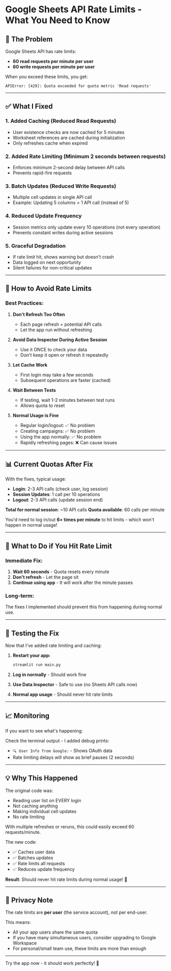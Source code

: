 # Google Sheets API Rate Limits - What You Need to Know

## 🚨 The Problem

Google Sheets API has rate limits:
- **60 read requests per minute per user**
- **60 write requests per minute per user**

When you exceed these limits, you get:
```
APIError: [429]: Quota exceeded for quota metric 'Read requests'
```

---

## ✅ What I Fixed

### 1. **Added Caching** (Reduced Read Requests)
- User existence checks are now cached for 5 minutes
- Worksheet references are cached during initialization
- Only refreshes cache when expired

### 2. **Added Rate Limiting** (Minimum 2 seconds between requests)
- Enforces minimum 2-second delay between API calls
- Prevents rapid-fire requests

### 3. **Batch Updates** (Reduced Write Requests)
- Multiple cell updates in single API call
- Example: Updating 5 columns = 1 API call (instead of 5)

### 4. **Reduced Update Frequency**
- Session metrics only update every 10 operations (not every operation)
- Prevents constant writes during active sessions

### 5. **Graceful Degradation**
- If rate limit hit, shows warning but doesn't crash
- Data logged on next opportunity
- Silent failures for non-critical updates

---

## 🎯 How to Avoid Rate Limits

### Best Practices:

1. **Don't Refresh Too Often**
   - Each page refresh = potential API calls
   - Let the app run without refreshing

2. **Avoid Data Inspector During Active Session**
   - Use it ONCE to check your data
   - Don't keep it open or refresh it repeatedly

3. **Let Cache Work**
   - First login may take a few seconds
   - Subsequent operations are faster (cached)

4. **Wait Between Tests**
   - If testing, wait 1-2 minutes between test runs
   - Allows quota to reset

5. **Normal Usage is Fine**
   - Regular login/logout: ✅ No problem
   - Creating campaigns: ✅ No problem
   - Using the app normally: ✅ No problem
   - Rapidly refreshing pages: ❌ Can cause issues

---

## 📊 Current Quotas After Fix

With the fixes, typical usage:
- **Login**: 2-3 API calls (check user, log session)
- **Session Updates**: 1 call per 10 operations
- **Logout**: 2-3 API calls (update session end)

**Total for normal session**: ~10 API calls
**Quota available**: 60 calls per minute

You'd need to log in/out **6+ times per minute** to hit limits - which won't happen in normal usage!

---

## 🔧 What to Do if You Hit Rate Limit

### Immediate Fix:
1. **Wait 60 seconds** - Quota resets every minute
2. **Don't refresh** - Let the page sit
3. **Continue using app** - It will work after the minute passes

### Long-term:
The fixes I implemented should prevent this from happening during normal use.

---

## 🧪 Testing the Fix

Now that I've added rate limiting and caching:

1. **Restart your app:**
   ```bash
   streamlit run main.py
   ```

2. **Log in normally** - Should work fine

3. **Use Data Inspector** - Safe to use (no Sheets API calls now)

4. **Normal app usage** - Should never hit rate limits

---

## 📈 Monitoring

If you want to see what's happening:

Check the terminal output - I added debug prints:
- `🔍 User Info from Google:` - Shows OAuth data
- Rate limiting delays will show as brief pauses (2 seconds)

---

## 💡 Why This Happened

The original code was:
- Reading user list on EVERY login
- Not caching anything
- Making individual cell updates
- No rate limiting

With multiple refreshes or reruns, this could easily exceed 60 requests/minute.

The new code:
- ✅ Caches user data
- ✅ Batches updates
- ✅ Rate limits all requests
- ✅ Reduces update frequency

**Result**: Should never hit rate limits during normal usage! 🎉

---

## 🔐 Privacy Note

The rate limits are **per user** (the service account), not per end-user.

This means:
- All your app users share the same quota
- If you have many simultaneous users, consider upgrading to Google Workspace
- For personal/small team use, these limits are more than enough

---

Try the app now - it should work perfectly! 🚀
